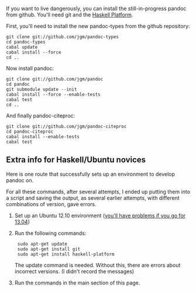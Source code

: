 If you want to live dangerously, you can install the still-in-progress pandoc from github.  You'll need git and the [Haskell Platform](http://www.haskell.org/platform/).

First, you'll need to install the new pandoc-types from the github repository:

    git clone git://github.com/jgm/pandoc-types
    cd pandoc-types
    cabal update
    cabal install --force
    cd ..

Now install pandoc:

    git clone git://github.com/jgm/pandoc
    cd pandoc
    git submodule update --init
    cabal install --force --enable-tests
    cabal test
    cd ..

And finally pandoc-citeproc:

    git clone git://github.com/jgm/pandoc-citeproc
    cd pandoc-citeproc
    cabal install --enable-tests
    cabal test


## Extra info for Haskell/Ubuntu novices

Here is one route that successfully sets up an environment to develop pandoc on.

For all these commands, after several attempts, I ended up putting them into a script and saving the output, as several earlier attempts, with different combinations of version, gave errors.

1. Set up an Ubuntu 12.10 environment ([you'll have problems if you go for 13.04](http://askubuntu.com/questions/286764/how-to-install-haskell-platform-for-ubuntu-13-04))
1. Run the following commands:

        sudo apt-get update
        sudo apt-get install git
        sudo apt-get install haskell-platform

    The update command is needed. Without this, there are errors about incorrect versions. (I didn't record the messages)

1. Run the commands in the main section of this page.